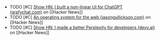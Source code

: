 - TODO [#C] [Show HN: I built a non-linear UI for ChatGPT (grafychat.com)](https://news.ycombinator.com/item?id=40300126) on [[Hacker News]]
- TODO [#C] [An operating system for the web (jasongullickson.com)](https://news.ycombinator.com/item?id=40283474) on [[Hacker News]]
- TODO [#C] [Show HN: I made a better Perplexity for developers (devv.ai)](https://news.ycombinator.com/item?id=40299091) on [[Hacker News]]
